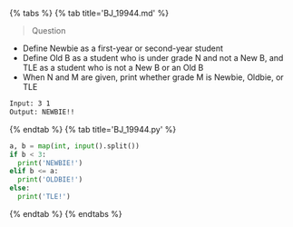 {% tabs %}
{% tab title='BJ_19944.md' %}

> Question

* Define Newbie as a first-year or second-year student
* Define Old B as a student who is under grade N and not a New B, and TLE as a student who is not a New B or an Old B
* When N and M are given, print whether grade M is Newbie, Oldbie, or TLE

```txt
Input: 3 1
Output: NEWBIE!!
```

{% endtab %}
{% tab title='BJ_19944.py' %}

```py
a, b = map(int, input().split())
if b < 3:
  print('NEWBIE!')
elif b <= a:
  print('OLDBIE!')
else:
  print('TLE!')
```

{% endtab %}
{% endtabs %}
